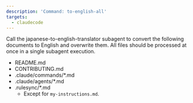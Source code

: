 ```yaml
---
description: 'Command: to-english-all'
targets:
  - claudecode
---
```


Call the japanese-to-english-translator subagent to convert the following documents to English and overwrite them. All files should be processed at once in a single subagent execution.

- README.md
- CONTRIBUTING.md
- .claude/commands/*.md
- .claude/agents/*.md
- .rulesync/*.md
    - Except for `my-instructions.md`.
